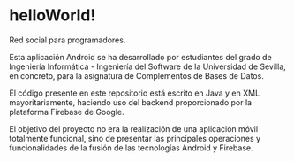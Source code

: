 # helloWorld!
Red social para programadores.

Esta aplicación Android se ha desarrollado por estudiantes del grado de Ingeniería Informática - Ingeniería del Software de la Universidad de Sevilla, en concreto, para la asignatura de Complementos de Bases de Datos.

El código presente en este repositorio está escrito en Java y en XML mayoritariamente, haciendo uso del backend proporcionado por la plataforma Firebase de Google.

El objetivo del proyecto no era la realización de una aplicación móvil totalmente funcional, sino de presentar las principales operaciones y funcionalidades de la fusión de las tecnologías Android y Firebase.

